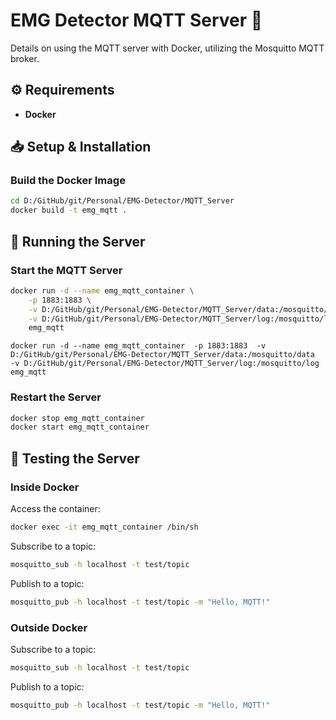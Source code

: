 # EMG Detector MQTT Server 🚀

Details on using the MQTT server with Docker, utilizing the Mosquitto MQTT broker.

## ⚙️ Requirements

- **Docker**

## 📥 Setup & Installation

### Build the Docker Image

```bash
cd D:/GitHub/git/Personal/EMG-Detector/MQTT_Server
docker build -t emg_mqtt .
```

## 🚀 Running the Server

### Start the MQTT Server

```bash
docker run -d --name emg_mqtt_container \
    -p 1883:1883 \
    -v D:/GitHub/git/Personal/EMG-Detector/MQTT_Server/data:/mosquitto/data \
    -v D:/GitHub/git/Personal/EMG-Detector/MQTT_Server/log:/mosquitto/log \
    emg_mqtt
```
```
docker run -d --name emg_mqtt_container  -p 1883:1883  -v D:/GitHub/git/Personal/EMG-Detector/MQTT_Server/data:/mosquitto/data  -v D:/GitHub/git/Personal/EMG-Detector/MQTT_Server/log:/mosquitto/log  emg_mqtt
```

### Restart the Server

```bash
docker stop emg_mqtt_container
docker start emg_mqtt_container
```

## 🧪 Testing the Server

### Inside Docker

Access the container:

```bash
docker exec -it emg_mqtt_container /bin/sh
```

Subscribe to a topic:

```bash
mosquitto_sub -h localhost -t test/topic
```

Publish to a topic:

```bash
mosquitto_pub -h localhost -t test/topic -m "Hello, MQTT!"
```

### Outside Docker

Subscribe to a topic:

```bash
mosquitto_sub -h localhost -t test/topic
```

Publish to a topic:

```bash
mosquitto_pub -h localhost -t test/topic -m "Hello, MQTT!"
```

